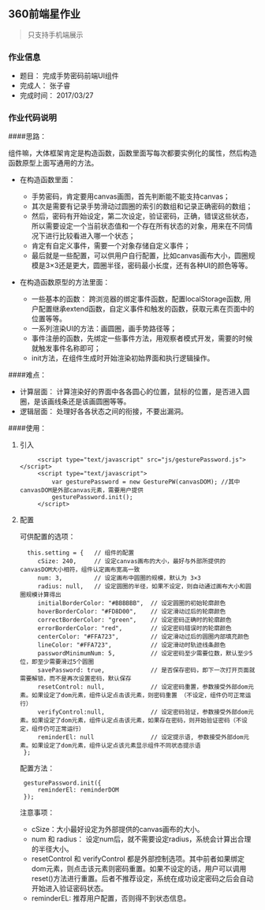 ## 360前端星作业

> 只支持手机端展示

### 作业信息

- 题目： 完成手势密码前端UI组件
- 完成人： 张子睿
- 完成时间： 2017/03/27

### 作业代码说明

####思路：

组件嘛，大体框架肯定是构造函数，函数里面写每次都要实例化的属性，然后构造函数原型上面写通用的方法。
	
- 在构造函数里面：

	- 手势密码，肯定要用canvas画图，首先判断能不能支持canvas；
	- 其次是需要有记录手势滑动过圆圈的索引的数组和记录正确密码的数组；
	- 然后，密码有开始设定，第二次设定，验证密码，正确，错误这些状态，所以需要设定一个当前状态值和一个存在所有状态的对象，用来在不同情况下进行比较看进入哪一个状态；
	- 肯定有自定义事件，需要一个对象存储自定义事件；
	- 最后就是一些配置，可以供用户自行配置，比如canvas画布大小，圆圈规模是3×3还是更大，圆圈半径，密码最小长度，还有各种UI的颜色等等。

- 在构造函数原型的方法里面：

	- 一些基本的函数： 跨浏览器的绑定事件函数，配置localStorage函数, 用户配置继承extend函数，自定义事件和触发的函数，获取元素在页面中的位置等等。
	- 一系列渲染UI的方法：画圆圈，画手势路径等；
	- 事件注册的函数，先绑定一些事件方法，用观察者模式开发，需要的时候就触发事件名称即可；
	- init方法，在组件生成时开始渲染初始界面和执行逻辑操作。

####难点：

- 计算层面： 计算渲染好的界面中各各圆心的位置，鼠标的位置，是否进入圆圈，是该画线条还是该画圆圈等等。
- 逻辑层面： 处理好各各状态之间的衔接，不要出漏洞。

####使用：

1. 引入

		    <script type="text/javascript" src="js/gesturePassword.js"></script>
			<script type="text/javascript">
				var gesturePassword = new GesturePW(canvasDOM);	//其中canvasDOM是外部canvas元素，需要用户提供
			    gesturePassword.init();
			</script>

2. 配置
	
	可供配置的选项：

		 this.setting = {   // 组件的配置
            cSize: 240,     // 设定canvas画布的大小，最好与外部所提供的canvasDOM大小相符，组件认定画布宽高一致
            num: 3,         // 设定画布中圆圈的规模，默认为 3×3
            radius: null,   // 设定圆圈的半径，如果不设定，则自动通过画布大小和圆圈规模计算得出
            initialBorderColor: "#BBBBBB",  // 设定圆圈的初始轮廓颜色
            hoverBorderColor: "#FD8D00",    // 设定滑动过后的轮廓颜色
            correctBorderColor: "green",    // 设定密码正确时的轮廓颜色
            errorBorderColor: "red",        // 设定密码错误时的轮廓颜色
            centerColor: "#FFA723",         // 设定滑动过后的圆圈内部填充颜色
            lineColor: "#FFA723",           // 设定滑动时轨迹线条颜色
            passwordMinimumNum: 5,          // 设定密码至少需要位数，默认至少5位，即至少需要滑过5个圆圈
            savePassword: true,             // 是否保存密码，即下一次打开页面就需要解锁，而不是再次设置密码，默认保存
            resetControl: null,             // 设定密码重置，参数接受外部dom元素。如果设定了dom元素，组件认定点击该元素，则密码重置 （不设定，组件仍可正常运行）
            verifyControl:null,             // 设定密码验证，参数接受外部dom元素。如果设定了dom元素，组件认定点击该元素，如果存在密码，则开始验证密码（不设定，组件仍可正常运行）
            reminderEl: null                // 设定提示语, 参数接受外部dom元素。如果设定了dom元素，组件认定点该元素显示组件不同状态提示语
        };

	配置方法：
	
		gesturePassword.init({
			reminderEl: reminderDOM
		});

	注意事项：

	- cSize：大小最好设定为外部提供的canvas画布的大小。
	- num 和 radius： 设定num后，就不需要设定radius，系统会计算出合理的半径大小。
	- resetControl 和 verifyControl 都是外部控制选项。其中前者如果绑定dom元素，则点击该元素则密码重置。如果不设定的话，用户可以调用reset()方法进行重置。后者不推荐设定，系统在成功设定密码之后会自动开始进入验证密码状态。
	- reminderEL: 推荐用户配置，否则得不到状态信息。
